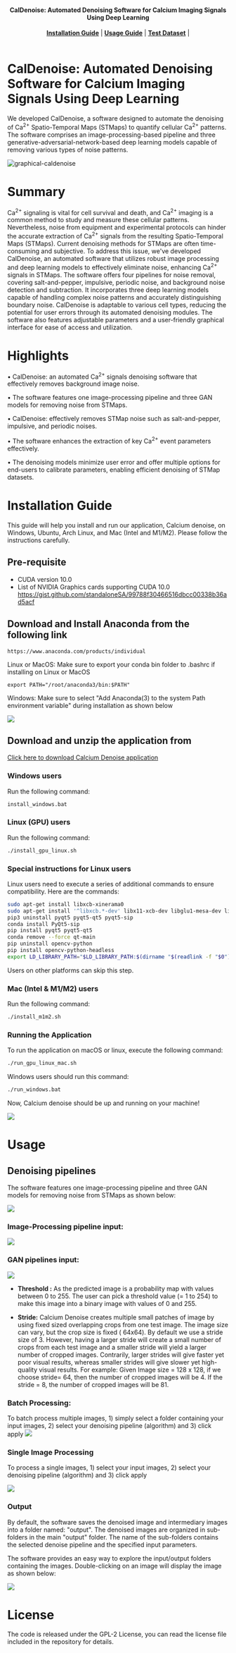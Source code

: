 <h4 align="center">
  CalDenoise: Automated Denoising Software for Calcium Imaging Signals Using Deep Learning 
</h4>

<div align="center">
  <a href="#installation-guide"><b>Installation Guide</b></a> |
  <a href="#usage"><b>Usage Guide</b></a> |
  <a href="https://github.com/SharifAmit/CalDenoise/tree/master/test/"><b>Test Dataset</b></a> |
</div>

<br/>

# CalDenoise: Automated Denoising Software for Calcium Imaging Signals Using Deep Learning

We developed CalDenoise, a software designed to automate the denoising of Ca<sup>2+</sup> Spatio-Temporal Maps (STMaps) to quantify cellular Ca<sup>2+</sup> patterns. The software comprises an image-processing-based pipeline and three generative-adversarial-network-based deep learning models capable of removing various types of noise patterns.

![graphical-caldenoise](./docs/images/abstract_image.png)

# Summary

Ca<sup>2+</sup> signaling is vital for cell survival and death, and Ca<sup>2+</sup> imaging is a common method to study and measure these cellular patterns. Nevertheless, noise from equipment and experimental protocols can hinder the accurate extraction of Ca<sup>2+</sup> signals from the resulting Spatio-Temporal Maps (STMaps). Current denoising methods for STMaps are often time-consuming and subjective. To address this issue, we've developed CalDenoise, an automated software that utilizes robust image processing and deep learning models to effectively eliminate noise, enhancing Ca<sup>2+</sup> signals in STMaps. The software offers four pipelines for noise removal, covering salt-and-pepper, impulsive, periodic noise, and background noise detection and subtraction. It incorporates three deep learning models capable of handling complex noise patterns and accurately distinguishing boundary noise. CalDenoise is adaptable to various cell types, reducing the potential for user errors through its automated denoising modules. The software also features adjustable parameters and a user-friendly graphical interface for ease of access and utilization.


# Highlights

•	CalDenoise: an automated Ca<sup>2+</sup> signals denoising software that effectively removes background image noise.

•	The software features one image-processing pipeline and three GAN models for removing noise from STMaps.

•	CalDenoise: effectively removes STMap noise such as salt-and-pepper, impulsive, and periodic noises.

•	The software enhances the extraction of key Ca<sup>2+</sup> event parameters effectively.

•	The denoising models minimize user error and offer multiple options for end-users to calibrate parameters, enabling efficient denoising of STMap datasets.

# Installation Guide
This guide will help you install and run our application, Calcium denoise, on Windows, Ubuntu, Arch Linux, and Mac (Intel and M1/M2). Please follow the instructions carefully.

## Pre-requisite

- CUDA version 10.0
- List of NVIDIA Graphics cards supporting CUDA 10.0
  https://gist.github.com/standaloneSA/99788f30466516dbcc00338b36ad5acf

## Download and Install Anaconda from the following link

```
https://www.anaconda.com/products/individual
```
Linux or MacOS: Make sure to export your conda bin folder to .bashrc if installing on Linux or  MacOS
```
export PATH="/root/anaconda3/bin:$PATH"
```
Windows: Make sure to select "Add Anaconda(3) to the system Path environment variable" during installation as shown below

![](./docs/images/anaconda_path.png)


## Download and unzip the application from

[Click here to download Calcium Denoise application](https://github.com/SharifAmit/CalDenoise/archive/refs/heads/master.zip)


### Windows users

Run the following command:

```cmd
install_windows.bat
```

### Linux (GPU) users
Run the following command:
```bash
./install_gpu_linux.sh
```
### Special instructions for Linux users
Linux users need to execute a series of additional commands to ensure compatibility. Here are the commands:

```bash
sudo apt-get install libxcb-xinerama0
sudo apt-get install '^libxcb.*-dev' libx11-xcb-dev libglu1-mesa-dev libxrender-dev libxi-dev libxkbcommon-dev libxkbcommon-x11-dev
pip3 uninstall pyqt5 pyqt5-qt5 pyqt5-sip
conda install PyQt5-sip
pip install pyqt5 pyqt5-qt5
conda remove --force qt-main
pip uninstall opencv-python
pip install opencv-python-headless
export LD_LIBRARY_PATH="$LD_LIBRARY_PATH:$(dirname "$(readlink -f "$0")")/4conda/lib"
```
Users on other platforms can skip this step.

### Mac (Intel & M1/M2) users
Run the following command:
```bash
./install_m1m2.sh
```

### Running the Application
To run the application on macOS or linux, execute the following command:

```bash
./run_gpu_linux_mac.sh
```
Windows users should run this command:
```bat
./run_windows.bat
```
Now, Calcium denoise should be up and running on your machine!

![](./docs/images/cal_denoise_software.png)

# Usage

## Denoising pipelines
The software features one image-processing pipeline and three GAN models for removing noise from STMaps as shown below:

![](./docs/images/pipelines.png)


### Image-Processing pipeline input:

![](./docs/images/image_processing_input.png)


### GAN pipelines input:

![](./docs/images/gan_input.png)

- **Threshold :**
  As the predicted image is a probability map with values between 0 to 255. The user can pick a threshold value  (= 1 to 254) to make this image into a binary image with values of 0 and 255.

- **Stride:**
  Calcium Denoise creates multiple small patches of image by using fixed sized overlapping crops from one test image. The image size can vary, but the crop size is fixed ( 64x64). By default we use a stride size of 3. However, having a larger stride will create a small number of crops from each test image and a smaller stride will yield a larger number of cropped images. Contrarily, larger strides will give faster yet poor visual results, whereas smaller strides will give slower yet high-quality visual results.
  For example: Given Image size = 128 x 128, if we choose stride= 64, then the number of cropped images will be 4. If the stride = 8, the number of cropped images will be 81.


### Batch Processing:

To batch process multiple images, 1) simply select a folder containing your input images, 2) select your denoising pipeline (algorithm) and 3) click apply
![](./docs/images/batch_processing.png)

### Single Image Processing
To process a single images, 1) select your input images, 2) select your denoising pipeline (algorithm) and 3) click apply

![](./docs/images/single_image_processing.png)

### Output
By default, the software saves the denoised image and intermediary images into a folder named: "output".
The denoised images are organized in sub-folders in the main "output" folder. The name of the sub-folders contains the selected denoise pipeline and the specified input parameters.

The software provides an easy way to explore the input/output folders containing the images. Double-clicking on an image will display the image as shown below:

![](./docs/images/output_1.png)

# License
The code is released under the GPL-2 License, you can read the license file included in the repository for details.